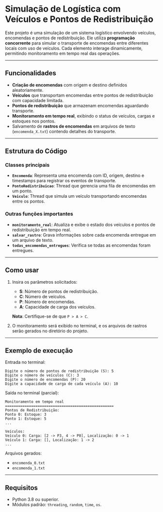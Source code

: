 # Simulação de Logística com Veículos e Pontos de Redistribuição

Este projeto é uma simulação de um sistema logístico envolvendo veículos, encomendas e pontos de redistribuição. Ele utiliza **programação concorrente** para simular o transporte de encomendas entre diferentes locais com uso de veículos. Cada elemento interage dinamicamente, permitindo monitoramento em tempo real das operações.

---

## Funcionalidades

- **Criação de encomendas** com origem e destino definidos aleatoriamente.
- **Veículos** que transportam encomendas entre pontos de redistribuição com capacidade limitada.
- **Pontos de redistribuição** que armazenam encomendas aguardando transporte.
- **Monitoramento em tempo real**, exibindo o status de veículos, cargas e estoques nos pontos.
- Salvamento de **rastros de encomendas** em arquivos de texto (`encomenda_X.txt`) contendo detalhes do transporte.

---

## Estrutura do Código

### Classes principais

- **`Encomenda`**: Representa uma encomenda com ID, origem, destino e timestamps para registrar os eventos de transporte.
- **`PontoRedistribuicao`**: Thread que gerencia uma fila de encomendas em um ponto.
- **`Veiculo`**: Thread que simula um veículo transportando encomendas entre os pontos.

### Outras funções importantes

- **`monitoramento_real`**: Atualiza e exibe o estado dos veículos e pontos de redistribuição em tempo real.
- **`salvar_rastro`**: Grava informações sobre cada encomenda entregue em um arquivo de texto.
- **`todas_encomendas_entregues`**: Verifica se todas as encomendas foram entregues.

---

## Como usar

1. Insira os parâmetros solicitados:
   - **S**: Número de pontos de redistribuição.
   - **C**: Número de veículos.
   - **P**: Número de encomendas.
   - **A**: Capacidade de carga dos veículos.

   **Nota**: Certifique-se de que `P > A > C`.

2. O monitoramento será exibido no terminal, e os arquivos de rastros serão gerados no diretório do projeto.

---

## Exemplo de execução

Entrada no terminal:
```
Digite o número de pontos de redistribuição (S): 5
Digite o número de veículos (C): 3
Digite o número de encomendas (P): 20
Digite a capacidade de carga de cada veículo (A): 10
```

Saída no terminal (parcial):
```
Monitoramento em tempo real
==================================================
Pontos de Redistribuição:
Ponto 0: Estoque: 3
Ponto 1: Estoque: 5
...

Veículos:
Veículo 0: Carga: [2 -> P3, 4 -> P0], Localização: 0 -> 1
Veículo 1: Carga: [], Localização: 1 -> 2
...
```

Arquivos gerados:
- `encomenda_0.txt`
- `encomenda_1.txt`

---

## Requisitos

- Python 3.8 ou superior.
- Módulos padrão: `threading`, `random`, `time`, `os`.
